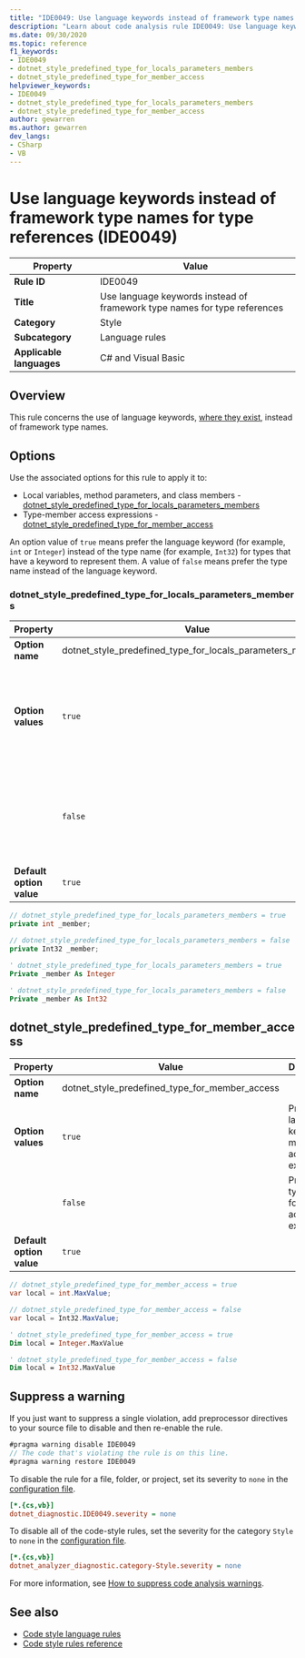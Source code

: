 ```yaml
---
title: "IDE0049: Use language keywords instead of framework type names for type references"
description: "Learn about code analysis rule IDE0049: Use language keywords instead of framework type names for type references"
ms.date: 09/30/2020
ms.topic: reference
f1_keywords:
- IDE0049
- dotnet_style_predefined_type_for_locals_parameters_members
- dotnet_style_predefined_type_for_member_access
helpviewer_keywords:
- IDE0049
- dotnet_style_predefined_type_for_locals_parameters_members
- dotnet_style_predefined_type_for_member_access
author: gewarren
ms.author: gewarren
dev_langs:
- CSharp
- VB
---
```

# Use language keywords instead of framework type names for type references (IDE0049)

| Property                 | Value                                                                     |
| ------------------------ | ------------------------------------------------------------------------- |
| **Rule ID**              | IDE0049                                                                   |
| **Title**                | Use language keywords instead of framework type names for type references |
| **Category**             | Style                                                                     |
| **Subcategory**          | Language rules                                                            |
| **Applicable languages** | C# and Visual Basic                                                       |

## Overview

This rule concerns the use of language keywords, [where they exist](../../../csharp/language-reference/builtin-types/built-in-types.md), instead of framework type names.

## Options

Use the associated options for this rule to apply it to:

- Local variables, method parameters, and class members - [dotnet_style_predefined_type_for_locals_parameters_members](#dotnet_style_predefined_type_for_locals_parameters_members)
- Type-member access expressions - [dotnet_style_predefined_type_for_member_access](#dotnet_style_predefined_type_for_member_access)

An option value of `true` means prefer the language keyword (for example, `int` or `Integer`) instead of the type name (for example, `Int32`) for types that have a keyword to represent them. A value of `false` means prefer the type name instead of the language keyword.

### dotnet_style_predefined_type_for_locals_parameters_members

| Property                 | Value                                                      | Description                                                                           |
| ------------------------ | ---------------------------------------------------------- | ------------------------------------------------------------------------------------- |
| **Option name**          | dotnet_style_predefined_type_for_locals_parameters_members |                                                                                       |
| **Option values**        | `true`                                                     | Prefer the language keyword for local variables, method parameters, and class members |
|                          | `false`                                                    | Prefer the type name for local variables, method parameters, and class members        |
| **Default option value** | `true`                                                     |                                                                                       |

```csharp
// dotnet_style_predefined_type_for_locals_parameters_members = true
private int _member;

// dotnet_style_predefined_type_for_locals_parameters_members = false
private Int32 _member;
```

```vb
' dotnet_style_predefined_type_for_locals_parameters_members = true
Private _member As Integer

' dotnet_style_predefined_type_for_locals_parameters_members = false
Private _member As Int32
```

## dotnet_style_predefined_type_for_member_access

| Property                 | Value                                          | Description                                               |
|--------------------------|------------------------------------------------|-----------------------------------------------------------|
| **Option name**          | dotnet_style_predefined_type_for_member_access |                                                           |
| **Option values**        | `true`                                         | Prefer the language keyword for member access expressions |
|                          | `false`                                        | Prefer the type name for member access expressions        |
| **Default option value** | `true`                                         |                                                           |

```csharp
// dotnet_style_predefined_type_for_member_access = true
var local = int.MaxValue;

// dotnet_style_predefined_type_for_member_access = false
var local = Int32.MaxValue;
```

```vb
' dotnet_style_predefined_type_for_member_access = true
Dim local = Integer.MaxValue

' dotnet_style_predefined_type_for_member_access = false
Dim local = Int32.MaxValue
```

## Suppress a warning

If you just want to suppress a single violation, add preprocessor directives to your source file to disable and then re-enable the rule.

```csharp
#pragma warning disable IDE0049
// The code that's violating the rule is on this line.
#pragma warning restore IDE0049
```

To disable the rule for a file, folder, or project, set its severity to `none` in the [configuration file](../configuration-files.md).

```ini
[*.{cs,vb}]
dotnet_diagnostic.IDE0049.severity = none
```

To disable all of the code-style rules, set the severity for the category `Style` to `none` in the [configuration file](../configuration-files.md).

```ini
[*.{cs,vb}]
dotnet_analyzer_diagnostic.category-Style.severity = none
```

For more information, see [How to suppress code analysis warnings](../suppress-warnings.md).

## See also

- [Code style language rules](language-rules.md)
- [Code style rules reference](index.md)
